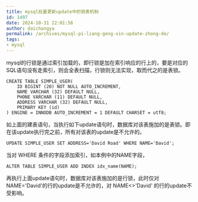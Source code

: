 ```yaml
---
title: mysql批量更新update中的锁表机制
id: 1497
date: 2024-10-31 22:01:58
author: daichangya
permalink: /archives/mysql-pi-liang-geng-xin-update-zhong-de/
tags:
- mysql
---
```


mysql的行锁是通过索引加载的，即行锁是加在索引响应的行上的，要是对应的SQL语句没有走索引，则会全表扫描，行锁则无法实现，取而代之的是表锁。

```
CREATE TABLE SIMPLE_USER(
    ID BIGINT (20) NOT NULL AUTO_INCREMENT,
    NAME VARCHAR (32) DEFAULT NULL,
    PHONE VARCHAR (11) DEFAULT NULL,
    ADDRESS VARCHAR (32) DEFAULT NULL,
    PRIMARY KEY (id)
) ENGINE = INNODB AUTO_INCREMENT = 1 DEFAULT CHARSET = utf8;
```

如上面的建表语句，当执行如下update语句时，数据库对该表施加的是表锁。即在该update执行完之前，所有对该表的update是不允许的。

```
UPDATE SIMPLE_USER SET ADDRESS='David Road' WHERE NAME='David';
```

当对 WHERE 条件的字段添加索引，如本例中的NAME字段，

```
ALTER TABLE SIMPLE_USER ADD INDEX idx_name(NAME);
```

再执行上面update语句时，数据库对该表施加的是行锁，此时仅对NAME='David'的行的update是不允许的，对 NAME<>'David' 的行的update不受影响。
